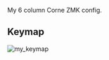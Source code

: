 My 6 column Corne ZMK config.

## Keymap

![my_keymap](https://github.com/user-attachments/assets/cb6dc49a-2604-444d-8db9-02ae5652ea89)
